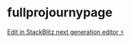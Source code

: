 # fullprojournypage

[Edit in StackBlitz next generation editor ⚡️](https://stackblitz.com/~/github.com/Intelliwebchatt/fullprojournypage)